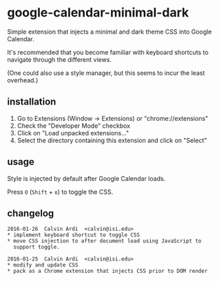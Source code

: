# google-calendar-minimal-dark

Simple extension that injects a minimal and dark theme CSS into 
Google Calendar. 

It's recommended that you become familiar with keyboard shortcuts to
navigate through the different views. 

(One could also use a style manager, but this seems to incur the least
overhead.)

## installation

1. Go to Extensions (Window -> Extensions) or "chrome://extensions"
2. Check the "Developer Mode" checkbox
3. Click on "Load unpacked extensions..."
4. Select the directory containing this extension and click on "Select"

## usage

Style is injected by default after Google Calendar loads.

Press `O` (`Shift` + `o`) to toggle the CSS.

## changelog

    2016-01-26  Calvin Ardi  <calvin@isi.edu>
    * implement keyboard shortcut to toggle CSS
    * move CSS injection to after document load using JavaScript to
      support toggle.
     
    2016-01-25  Calvin Ardi  <calvin@isi.edu>
    * modify and update CSS
    * pack as a Chrome extension that injects CSS prior to DOM render
